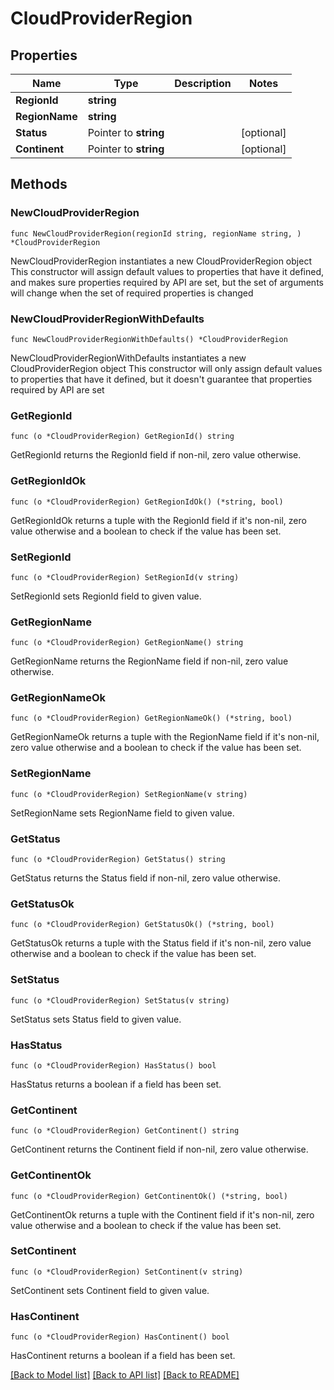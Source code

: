 # CloudProviderRegion

## Properties

Name | Type | Description | Notes
------------ | ------------- | ------------- | -------------
**RegionId** | **string** |  | 
**RegionName** | **string** |  | 
**Status** | Pointer to **string** |  | [optional] 
**Continent** | Pointer to **string** |  | [optional] 

## Methods

### NewCloudProviderRegion

`func NewCloudProviderRegion(regionId string, regionName string, ) *CloudProviderRegion`

NewCloudProviderRegion instantiates a new CloudProviderRegion object
This constructor will assign default values to properties that have it defined,
and makes sure properties required by API are set, but the set of arguments
will change when the set of required properties is changed

### NewCloudProviderRegionWithDefaults

`func NewCloudProviderRegionWithDefaults() *CloudProviderRegion`

NewCloudProviderRegionWithDefaults instantiates a new CloudProviderRegion object
This constructor will only assign default values to properties that have it defined,
but it doesn't guarantee that properties required by API are set

### GetRegionId

`func (o *CloudProviderRegion) GetRegionId() string`

GetRegionId returns the RegionId field if non-nil, zero value otherwise.

### GetRegionIdOk

`func (o *CloudProviderRegion) GetRegionIdOk() (*string, bool)`

GetRegionIdOk returns a tuple with the RegionId field if it's non-nil, zero value otherwise
and a boolean to check if the value has been set.

### SetRegionId

`func (o *CloudProviderRegion) SetRegionId(v string)`

SetRegionId sets RegionId field to given value.


### GetRegionName

`func (o *CloudProviderRegion) GetRegionName() string`

GetRegionName returns the RegionName field if non-nil, zero value otherwise.

### GetRegionNameOk

`func (o *CloudProviderRegion) GetRegionNameOk() (*string, bool)`

GetRegionNameOk returns a tuple with the RegionName field if it's non-nil, zero value otherwise
and a boolean to check if the value has been set.

### SetRegionName

`func (o *CloudProviderRegion) SetRegionName(v string)`

SetRegionName sets RegionName field to given value.


### GetStatus

`func (o *CloudProviderRegion) GetStatus() string`

GetStatus returns the Status field if non-nil, zero value otherwise.

### GetStatusOk

`func (o *CloudProviderRegion) GetStatusOk() (*string, bool)`

GetStatusOk returns a tuple with the Status field if it's non-nil, zero value otherwise
and a boolean to check if the value has been set.

### SetStatus

`func (o *CloudProviderRegion) SetStatus(v string)`

SetStatus sets Status field to given value.

### HasStatus

`func (o *CloudProviderRegion) HasStatus() bool`

HasStatus returns a boolean if a field has been set.

### GetContinent

`func (o *CloudProviderRegion) GetContinent() string`

GetContinent returns the Continent field if non-nil, zero value otherwise.

### GetContinentOk

`func (o *CloudProviderRegion) GetContinentOk() (*string, bool)`

GetContinentOk returns a tuple with the Continent field if it's non-nil, zero value otherwise
and a boolean to check if the value has been set.

### SetContinent

`func (o *CloudProviderRegion) SetContinent(v string)`

SetContinent sets Continent field to given value.

### HasContinent

`func (o *CloudProviderRegion) HasContinent() bool`

HasContinent returns a boolean if a field has been set.


[[Back to Model list]](../README.md#documentation-for-models) [[Back to API list]](../README.md#documentation-for-api-endpoints) [[Back to README]](../README.md)


